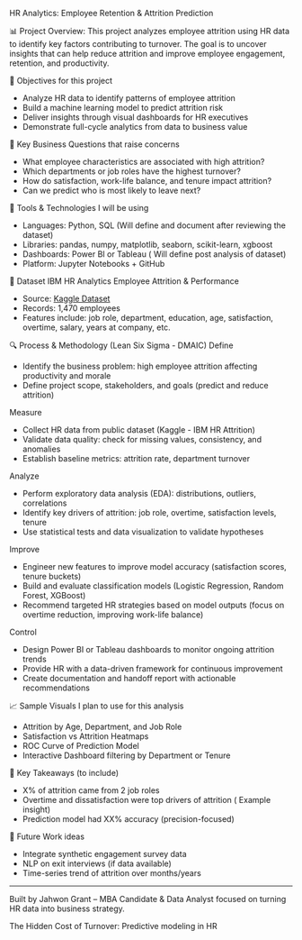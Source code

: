 HR Analytics: Employee Retention & Attrition Prediction

📊 Project Overview:
This project analyzes employee attrition using HR data to identify key factors contributing to turnover. The goal is to uncover insights that can help reduce attrition and improve employee engagement, retention, and productivity.

🎯 Objectives for this project
- Analyze HR data to identify patterns of employee attrition
- Build a machine learning model to predict attrition risk
- Deliver insights through visual dashboards for HR executives
- Demonstrate full-cycle analytics from data to business value

🧠 Key Business Questions that raise concerns 
- What employee characteristics are associated with high attrition?
- Which departments or job roles have the highest turnover?
- How do satisfaction, work-life balance, and tenure impact attrition?
- Can we predict who is most likely to leave next?

🧰 Tools & Technologies I will be using
- Languages: Python, SQL (Will define and document after reviewing the dataset)
- Libraries: pandas, numpy, matplotlib, seaborn, scikit-learn, xgboost
- Dashboards: Power BI or Tableau ( Will define post analysis of dataset)
- Platform: Jupyter Notebooks + GitHub

📁 Dataset
IBM HR Analytics Employee Attrition & Performance  
- Source: [Kaggle Dataset](https://www.kaggle.com/datasets/pavansubhasht/ibm-hr-analytics-attrition-dataset)  
- Records: 1,470 employees
- Features include: job role, department, education, age, satisfaction, overtime, salary, years at company, etc.

🔍 Process & Methodology (Lean Six Sigma - DMAIC)
Define
- Identify the business problem: high employee attrition affecting productivity and morale
- Define project scope, stakeholders, and goals (predict and reduce attrition)

Measure
- Collect HR data from public dataset (Kaggle - IBM HR Attrition)
- Validate data quality: check for missing values, consistency, and anomalies
- Establish baseline metrics: attrition rate, department turnover

Analyze
- Perform exploratory data analysis (EDA): distributions, outliers, correlations
- Identify key drivers of attrition: job role, overtime, satisfaction levels, tenure
- Use statistical tests and data visualization to validate hypotheses

Improve
- Engineer new features to improve model accuracy (satisfaction scores, tenure buckets)
- Build and evaluate classification models (Logistic Regression, Random Forest, XGBoost)
- Recommend targeted HR strategies based on model outputs (focus on overtime reduction, improving work-life balance)

Control
- Design Power BI or Tableau dashboards to monitor ongoing attrition trends
- Provide HR with a data-driven framework for continuous improvement
- Create documentation and handoff report with actionable recommendations

📈 Sample Visuals I plan to use for this analysis
- Attrition by Age, Department, and Job Role
- Satisfaction vs Attrition Heatmaps
- ROC Curve of Prediction Model
- Interactive Dashboard filtering by Department or Tenure

🧠 Key Takeaways (to include)
- X% of attrition came from 2 job roles
- Overtime and dissatisfaction were top drivers of attrition ( Example insight) 
- Prediction model had XX% accuracy (precision-focused)

📄 Future Work ideas
- Integrate synthetic engagement survey data
- NLP on exit interviews (if data available)
- Time-series trend of attrition over months/years

---

Built by Jahwon Grant – MBA Candidate & Data Analyst focused on turning HR data into business strategy.


The Hidden Cost of Turnover: Predictive modeling in HR
